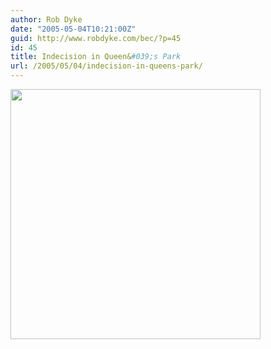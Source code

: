 ```yaml
---
author: Rob Dyke
date: "2005-05-04T10:21:00Z"
guid: http://www.robdyke.com/bec/?p=45
id: 45
title: Indecision in Queen&#039;s Park
url: /2005/05/04/indecision-in-queens-park/
---
```

<img src="http://www.comwifinet.com/becampaign/queensparkfoodandwine.jpg" width="400" /></img>